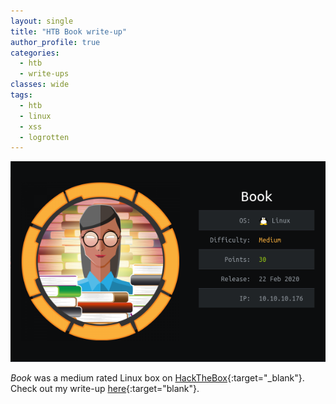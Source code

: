```yaml
---
layout: single
title: "HTB Book write-up"
author_profile: true
categories: 
  - htb
  - write-ups
classes: wide
tags:
  - htb
  - linux
  - xss
  - logrotten
---
```


![Book on HTB](/assets/images/book_info.png)

*Book* was a medium rated Linux box on [HackTheBox](https://www.hackthebox.eu/){:target="_blank"}. Check out my write-up [here](https://github.com/Muemmelmoehre/write-ups/blob/master/book.pdf){:target="blank"}.
